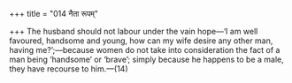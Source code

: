 +++
title = "014 नैता रूपम्"

+++
The husband should not labour under the vain hope—‘I am well favoured,
handsome and young, how can my wife desire any other man, having
me?’;—because women do not take into consideration the fact of a man
being ‘handsome’ or ‘brave’; simply because he happens to be a male,
they have recourse to him.—(14)


